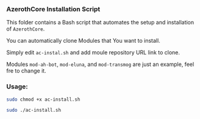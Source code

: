 ### AzerothCore Installation Script

This folder contains a Bash script that automates the setup and installation of `AzerothCore`.

You can automatically clone Modules that You want to install. 

Simply edit `ac-instal.sh` and add moule repository URL link to clone. 

Modules `mod-ah-bot`, `mod-eluna`, and `mod-transmog` are just an example, feel fre to change it.

### Usage:
```bash
sudo chmod +x ac-install.sh
```
```bash
sudo ./ac-install.sh 
```









